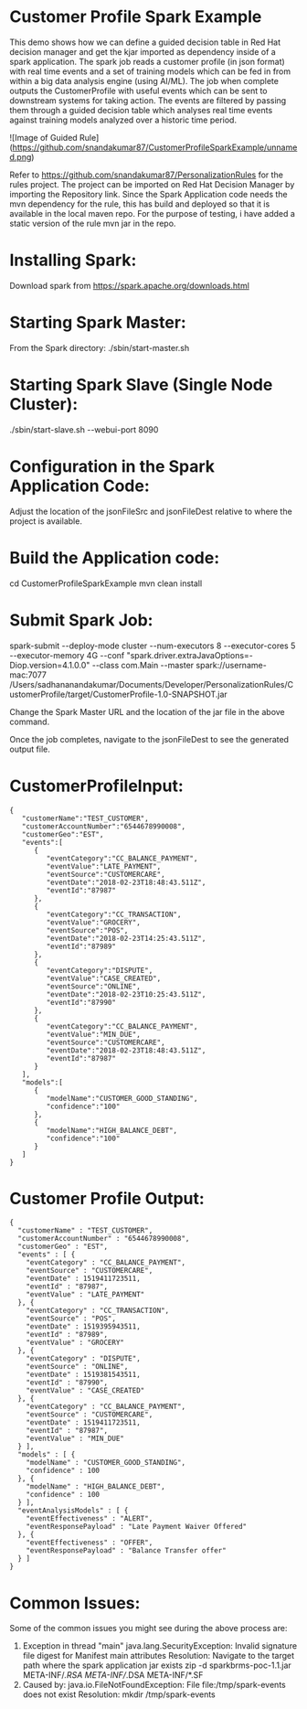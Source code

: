 # Customer Profile Spark Example

This demo shows how we can define a guided decision table in Red Hat decision manager and get the kjar imported as dependency
inside of a spark application. The spark job reads a customer profile (in json format) with real time events and a set of
training models which can be fed in from within a big data analysis engine (using AI/ML). The job when complete outputs the 
CustomerProfile with useful events which can be sent to downstream systems for taking action. The events are filtered by passing 
them through a guided decision table which analyses real time events against training models analyzed over a historic time period.

![Image of Guided Rule]
(https://github.com/snandakumar87/CustomerProfileSparkExample/unnamed.png)

Refer to https://github.com/snandakumar87/PersonalizationRules for the rules project. The project can be imported on 
Red Hat Decision Manager by importing the Repository link. Since the Spark Application code needs the mvn dependency for the rule,
this has build and deployed so that it is available in the local maven repo. For the purpose of testing, i have added 
a static version of the rule mvn jar in the repo. 


# Installing Spark:
Download spark from https://spark.apache.org/downloads.html

# Starting Spark Master:
From the Spark directory: ./sbin/start-master.sh

# Starting Spark Slave (Single Node Cluster):
./sbin/start-slave.sh <master-spark-URL> --webui-port 8090

# Configuration in the Spark Application Code:
Adjust the location of the jsonFileSrc and jsonFileDest relative to where the project is available.

# Build the Application code:
cd CustomerProfileSparkExample
mvn clean install

# Submit Spark Job:
spark-submit  --deploy-mode cluster 
--num-executors 8 --executor-cores 5 
--executor-memory 4G --conf "spark.driver.extraJavaOptions=-Diop.version=4.1.0.0" 
--class com.Main --master spark://username-mac:7077 
/Users/sadhananandakumar/Documents/Developer/PersonalizationRules/CustomerProfile/target/CustomerProfile-1.0-SNAPSHOT.jar

Change the Spark Master URL and the location of the jar file in the above command.

Once the job completes, navigate to the jsonFileDest to see the generated output file.

# CustomerProfileInput:
```
{
   "customerName":"TEST_CUSTOMER",
   "customerAccountNumber":"6544678990008",
   "customerGeo":"EST",
   "events":[
      {
         "eventCategory":"CC_BALANCE_PAYMENT",
         "eventValue":"LATE_PAYMENT",
         "eventSource":"CUSTOMERCARE",
         "eventDate":"2018-02-23T18:48:43.511Z",
         "eventId":"87987"
      },
      {
         "eventCategory":"CC_TRANSACTION",
         "eventValue":"GROCERY",
         "eventSource":"POS",
         "eventDate":"2018-02-23T14:25:43.511Z",
         "eventId":"87989"
      },
      {
         "eventCategory":"DISPUTE",
         "eventValue":"CASE_CREATED",
         "eventSource":"ONLINE",
         "eventDate":"2018-02-23T10:25:43.511Z",
         "eventId":"87990"
      },
      {
         "eventCategory":"CC_BALANCE_PAYMENT",
         "eventValue":"MIN_DUE",
         "eventSource":"CUSTOMERCARE",
         "eventDate":"2018-02-23T18:48:43.511Z",
         "eventId":"87987"
      }
   ],
   "models":[
      {
         "modelName":"CUSTOMER_GOOD_STANDING",
         "confidence":"100"
      },
      {
         "modelName":"HIGH_BALANCE_DEBT",
         "confidence":"100"
      }
   ]
}
```

# Customer Profile Output:
```
{
  "customerName" : "TEST_CUSTOMER",
  "customerAccountNumber" : "6544678990008",
  "customerGeo" : "EST",
  "events" : [ {
    "eventCategory" : "CC_BALANCE_PAYMENT",
    "eventSource" : "CUSTOMERCARE",
    "eventDate" : 1519411723511,
    "eventId" : "87987",
    "eventValue" : "LATE_PAYMENT"
  }, {
    "eventCategory" : "CC_TRANSACTION",
    "eventSource" : "POS",
    "eventDate" : 1519395943511,
    "eventId" : "87989",
    "eventValue" : "GROCERY"
  }, {
    "eventCategory" : "DISPUTE",
    "eventSource" : "ONLINE",
    "eventDate" : 1519381543511,
    "eventId" : "87990",
    "eventValue" : "CASE_CREATED"
  }, {
    "eventCategory" : "CC_BALANCE_PAYMENT",
    "eventSource" : "CUSTOMERCARE",
    "eventDate" : 1519411723511,
    "eventId" : "87987",
    "eventValue" : "MIN_DUE"
  } ],
  "models" : [ {
    "modelName" : "CUSTOMER_GOOD_STANDING",
    "confidence" : 100
  }, {
    "modelName" : "HIGH_BALANCE_DEBT",
    "confidence" : 100
  } ],
  "eventAnalysisModels" : [ {
    "eventEffectiveness" : "ALERT",
    "eventResponsePayload" : "Late Payment Waiver Offered"
  }, {
    "eventEffectiveness" : "OFFER",
    "eventResponsePayload" : "Balance Transfer offer"
  } ]
}
```

# Common Issues:

Some of the common issues you might see during the above process are:
1) Exception in thread "main" java.lang.SecurityException: Invalid signature file digest for Manifest main attributes
  Resolution: Navigate to the target path where the spark application jar exists
  zip -d sparkbrms-poc-1.1.jar META-INF/*.RSA META-INF/*.DSA META-INF/*.SF
2) Caused by: java.io.FileNotFoundException: File file:/tmp/spark-events does not exist
  Resolution: mkdir /tmp/spark-events






